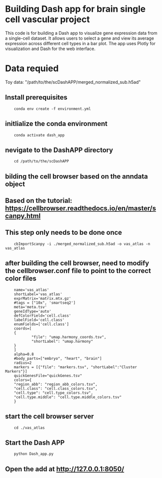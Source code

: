 # Building Dash app for brain single cell vascular project
This code is for building a Dash app to visualize gene expression data from a single-cell dataset.
It allows users to select a gene and view its average expression across different cell types in a bar plot.
The app uses Plotly for visualization and Dash for the web interface.  

# Data requied
Toy data: "/path/to/the/scDashAPP/merged_normalized_sub.h5ad"

## Install prerequisites
        conda env create -f environment.yml

## initlialize the conda environment
        conda activate dash_app 

## nevigate to the DashAPP directory
        cd /path/to/the/scDashAPP

## bilding the cell browser based on the anndata object
## Based on the tutorial: https://cellbrowser.readthedocs.io/en/master/scanpy.html
## This step only needs to be done once
        cbImportScanpy -i ./merged_normalized_sub.h5ad -o vas_atlas -n vas_atlas

## after building the cell browser, need to modify the cellbrowser.conf file to point to the correct color files
        name='vas_atlas'
        shortLabel='vas_atlas'
        exprMatrix='matrix.mtx.gz'
        #tags = ["10x", 'smartseq2']
        meta='meta.tsv'
        geneIdType='auto'
        defColorField='cell.class'
        labelField='cell.class'
        enumFields=['cell.class']
        coords=[
        {
                "file": "umap.harmony_coords.tsv",
                "shortLabel": "umap.harmony"
        }
        ]
        alpha=0.8
        #body_parts=["embryo", "heart", "brain"]
        radius=2
        markers = [{"file": "markers.tsv", "shortLabel":"Cluster Markers"}]
        quickGenesFile="quickGenes.tsv"
        colors={
        "region_abb": "region_abb_colors.tsv",
        "cell.class": "cell.class_colors.tsv",
        "cell.type": "cell.type_colors.tsv",
        "cell.type.middle": "cell.type.middle_colors.tsv"
        }

## start the cell browser server
        cd ./vas_atlas

## Start the Dash APP
        python Dash_app.py

## Open the add at http://127.0.0.1:8050/



